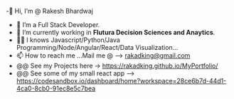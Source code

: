 -👏 Hi, I’m @ Rakesh Bhardwaj
- 👀 I’m a Full Stack Developer.
- 🌱 I’m currently working in **Flutura Decision Sciences and Anaytics**.
- 🐱‍🏍 I knows Javascript/Python/Java Programming/Node/Angular/React/Data Visualization...
- 📫 How to reach me ...Mail me @ --> rakadking@gmail.com
- @@ See my Projects here -> https://rakadking.github.io/MyPortfolio/
- @@ See some of my small react app --> https://codesandbox.io/dashboard/home?workspace=28ce6b7d-44d1-4ca0-8cb0-91ec8e5c7bea


<!---
rakadking/rakadking is a ✨ special ✨ repository because its `README.md` (this file) appears on your GitHub profile.
You can click the Preview link to take a look at your changes.
--->
